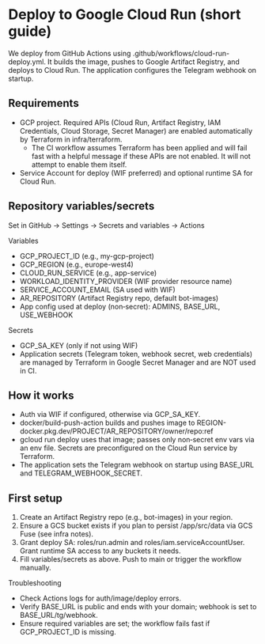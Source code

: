 # Deploy to Google Cloud Run (short guide)

We deploy from GitHub Actions using .github/workflows/cloud-run-deploy.yml. It builds the image, pushes to Google Artifact Registry, and deploys to Cloud Run. The application configures the Telegram webhook on startup.

## Requirements
- GCP project. Required APIs (Cloud Run, Artifact Registry, IAM Credentials, Cloud Storage, Secret Manager) are enabled automatically by Terraform in infra/terraform.
  - The CI workflow assumes Terraform has been applied and will fail fast with a helpful message if these APIs are not enabled. It will not attempt to enable them itself.
- Service Account for deploy (WIF preferred) and optional runtime SA for Cloud Run.

## Repository variables/secrets
Set in GitHub → Settings → Secrets and variables → Actions

Variables
- GCP_PROJECT_ID (e.g., my-gcp-project)
- GCP_REGION (e.g., europe-west4)
- CLOUD_RUN_SERVICE (e.g., app-service)
- WORKLOAD_IDENTITY_PROVIDER (WIF provider resource name)
- SERVICE_ACCOUNT_EMAIL (SA used with WIF)
- AR_REPOSITORY (Artifact Registry repo, default bot-images)
- App config used at deploy (non‑secret): ADMINS, BASE_URL, USE_WEBHOOK

Secrets
- GCP_SA_KEY (only if not using WIF)
- Application secrets (Telegram token, webhook secret, web credentials) are managed by Terraform in Google Secret Manager and are NOT used in CI.

## How it works
- Auth via WIF if configured, otherwise via GCP_SA_KEY.
- docker/build-push-action builds and pushes image to REGION-docker.pkg.dev/PROJECT/AR_REPOSITORY/owner/repo:ref
- gcloud run deploy uses that image; passes only non‑secret env vars via an env file. Secrets are preconfigured on the Cloud Run service by Terraform.
- The application sets the Telegram webhook on startup using BASE_URL and TELEGRAM_WEBHOOK_SECRET.

## First setup
1) Create an Artifact Registry repo (e.g., bot-images) in your region.
2) Ensure a GCS bucket exists if you plan to persist /app/src/data via GCS Fuse (see infra notes).
3) Grant deploy SA: roles/run.admin and roles/iam.serviceAccountUser. Grant runtime SA access to any buckets it needs.
4) Fill variables/secrets as above. Push to main or trigger the workflow manually.

Troubleshooting
- Check Actions logs for auth/image/deploy errors.
- Verify BASE_URL is public and ends with your domain; webhook is set to BASE_URL/tg/webhook.
- Ensure required variables are set; the workflow fails fast if GCP_PROJECT_ID is missing.
